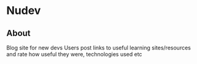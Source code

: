# Nudev

## About

Blog site for new devs
Users post links to useful learning sites/resources and rate how useful they were, technologies used etc
